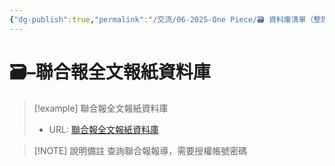 ```yaml
---
{"dg-publish":true,"permalink":"/交流/06-2025-One Piece/🗃️ 資料庫清單（整理中）/聯合報全文報紙資料庫/","title":"聯合報全文報紙資料庫","tags":["新聞報導","文史資料","🗃️資料庫"],"noteIcon":"3","created":"2025-05-30T05:19:46.834+08:00","updated":"2025-05-30T05:20:26.718+08:00"}
---
```




# 🗃️–聯合報全文報紙資料庫



> [!example] 聯合報全文報紙資料庫
> - URL: [聯合報全文報紙資料庫](https://udndata.com/ndapp/Index?cp=udn)



> [!NOTE] 說明備註
> 查詢聯合報報導，需要授權帳號密碼


